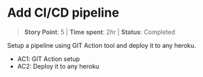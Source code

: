 # Add CI/CD pipeline

> **Story Point**: 5 | **Time spent**: 2hr | **Status**: Completed

Setup a pipeline using GIT Action tool and deploy it to any heroku.

-   AC1: GIT Action setup
-   AC2: Deploy it to any heroku
